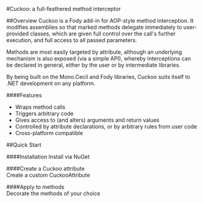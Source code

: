 #Cuckoo: a full-feathered method interceptor

##Overview
Cuckoo is a Fody add-in for AOP-style method interception. It modifies assemblies so that marked methods delegate immediately to user-provided classes, which are given full control over the call's further execution, and full access to all passed parameters.

Methods are most easily targeted by attribute, although an underlying mechanism is also exposed (via a simple API), whereby interceptions can be declared in general, either by the user or by intermediate libraries.

By being built on the Mono.Cecil and Fody libraries, Cuckoo suits itself to .NET development on any platform.

####Features
 - Wraps method calls
 - Triggers arbitrary code
 - Gives access to (and alters) arguments and return values
 - Controlled by attribute declarations, or by arbitrary rules from user code
 - Cross-platform compatible


##Quick Start

####Installation
Install via NuGet

####Create a Cuckoo attribute  
Create a custom CuckooAttribute


####Apply to methods  
Decorate the methods of your choice

